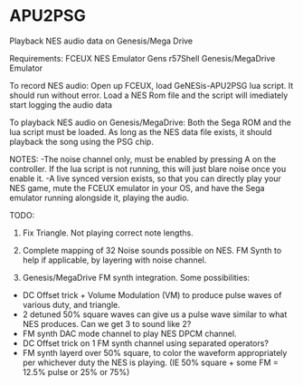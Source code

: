 # APU2PSG
Playback NES audio data on Genesis/Mega Drive

Requirements:
FCEUX NES Emulator
Gens r57Shell Genesis/MegaDrive Emulator

To record NES audio:
Open up FCEUX, load GeNESis-APU2PSG lua script. It should run without error.
Load a NES Rom file and the script will imediately start logging the audio data

To playback NES audio on Genesis/MegaDrive:
Both the Sega ROM and the lua script must be loaded.
As long as the NES data file exists, it should playback the song using the PSG chip.


NOTES:
-The noise channel only, must be enabled by pressing A on the controller. If the lua script is not running, this will just blare noise once you enable it.
-A live synced version exists, so that you can directly play your NES game, mute the FCEUX emulator in your OS, and have the Sega emulator running alongside it, playing the audio.

TODO:
1. Fix Triangle. Not playing correct note lengths.
2. Complete mapping of 32 Noise sounds possible on NES. FM Synth to help if applicable, by layering with noise channel.

3. Genesis/MegaDrive FM synth integration. Some possibilities:
- DC Offset trick + Volume Modulation (VM) to produce pulse waves of various duty, and triangle. 
- 2 detuned 50% square waves can give us a pulse wave similar to what NES produces. Can we get 3 to sound like 2?
- FM synth DAC mode channel to play NES DPCM channel.
- DC Offset trick on 1 FM synth channel using separated operators?
- FM synth layerd over 50% square, to color the waveform appropriately per whichever duty the NES is playing.  (IE 50% square + some FM = 12.5% pulse or 25% or 75%)
